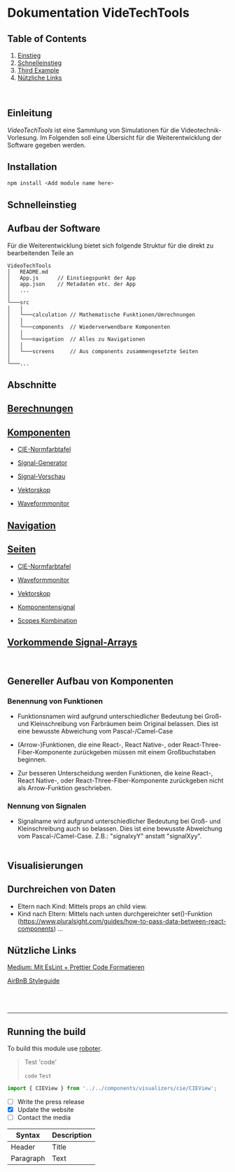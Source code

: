# Dokumentation VideTechTools

## Table of Contents

1. [Einstieg](#einstieg)
2. [Schnelleinstieg](#schnelleinstieg)
3. [Third Example](#third-example)
4. [Nützliche Links](#nutzliche-links)

</br>

## Einleitung

_VideoTechTools_ ist eine Sammlung von Simulationen für die Videotechnik-Vorlesung. Im Folgenden soll eine Übersicht für die Weiterentwicklung der Software gegeben werden.

## Installation

```bash
npm install <Add module name here>
```

## Schnelleinstieg

## Aufbau der Software

Für die Weiterentwicklung bietet sich folgende Struktur für die direkt zu bearbeitenden Teile an

```
VideoTechTools
│   README.md
│   App.js      // Einstiegspunkt der App
│   app.json    // Metadaten etc. der App
│   ...
│
└───src
│   │
│   └───calculation // Mathematische Funktionen/Umrechnungen
│   │
│   └───components  // Wiederverwendbare Komponenten
│   │
│   └───navigation  // Alles zu Navigationen
│   │
│   └───screens     // Aus components zusammengesetzte Seiten
│
└───...
```

## Abschnitte

## [Berechnungen](README_subpages/Calculation.md)

## [Komponenten](README_subpages/Components.md)

- [CIE-Normfarbtafel](README_subpages/Components/CIE.md)

- [Signal-Generator](README_subpages/Components.md#signalgenerator)

- [Signal-Vorschau](README_subpages/Components/SignalPreview.md)

- [Vektorskop](README_subpages/Components/Vectorscope.md)

- [Waveformmonitor](README_subpages/Components/WFM.md)

## [Navigation](README_subpages/Navigation.md)

## [Seiten](README_subpages/Screens.md)

- [CIE-Normfarbtafel](README_subpages/Screens.md#cie-normfarbtafel)

- [Waveformmonitor](README_subpages/Screens.md#waveformmonitor)

- [Vektorskop](README_subpages/Screens.md#waveformmonitor)

- [Komponentensignal](README_subpages/Screens.md#waveformmonitor)

- [Scopes Kombination](README_subpages/Screens.md#waveformmonitor)


## [Vorkommende Signal-Arrays](README_subpages/SignalArrays.md)

</br>

## Genereller Aufbau von Komponenten

### Benennung von Funktionen

- Funktionsnamen wird aufgrund unterschiedlicher Bedeutung bei Groß- und Kleinschreibung von Farbräumen beim Original belassen. Dies ist eine bewusste Abweichung vom Pascal-/Camel-Case

- (Arrow-)Funktionen, die eine React-, React Native-, oder React-Three-Fiber-Komponente zurückgeben müssen mit einem Großbuchstaben beginnen.

- Zur besseren Unterscheidung werden Funktionen, die keine React-, React Native-, oder React-Three-Fiber-Komponente zurückgeben nicht als Arrow-Funktion geschrieben.

### Nennung von Signalen

- Signalname wird aufgrund unterschiedlicher Bedeutung bei Groß- und Kleinschreibung auch so belassen. Dies ist eine bewusste Abweichung vom Pascal-/Camel-Case. Z.B.: "signalxyY" anstatt "signalXyy".
    </br></br>


## Visualisierungen

## Durchreichen von Daten

- Eltern nach Kind: Mittels props an child view.
- Kind nach Eltern: Mittels nach unten durchgereichter set()-Funktion
    (<https://www.pluralsight.com/guides/how-to-pass-data-between-react-components>)
    ...

## Nützliche Links

[Medium: Mit EsLint + Prettier Code Formatieren](https://edusutil.medium.com/eslint-with-prettier-settings-for-react-native-ce13d2aaf500)

[AirBnB Styleguide](https://airbnb.io/javascript/react/#ordering)
</br></br></br></br>

---

## Running the build

To build this module use [roboter](https://www.npmjs.com/package/roboter).

> Test
> 'code'
>
> `code` `Test`

```JavaScript
import { CIEView } from '../../components/visualizers/cie/CIEView';
```

- [ ] Write the press release
- [x] Update the website
- [ ] Contact the media

| Syntax    | Description |
| --------- | ----------- |
| Header    | Title       |
| Paragraph | Text        |
